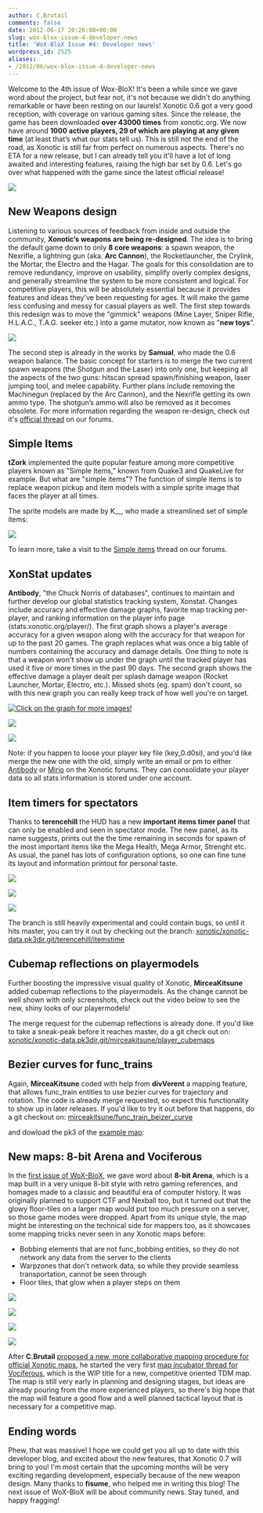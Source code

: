 ```yaml
---
author: C.Brutail
comments: false
date: 2012-06-17 20:26:08+00:00
slug: wox-blox-issue-4-developer-news
title: 'WoX-BloX Issue #4: Developer news'
wordpress_id: 2525
aliases:
- /2012/06/wox-blox-issue-4-developer-news
---
```


Welcome to the 4th issue of Wox-BloX! It's been a while since we gave word about the project, but fear not, it's not because we didn't do anything remarkable or have been resting on our laurels! 
Xonotic 0.6 got a very good reception, with coverage on various gaming sites. Since the release, the game has been downloaded **over 43000 times** from xonotic.org. We now have around **1000 active players, 29 of which are playing at any given time** (at least that’s what our stats tell us). 
This is still not the end of the road, as Xonotic is still far from perfect on numerous aspects. There's no ETA for a new release, but I can already tell you it'll have a lot of long awaited and interesting features, raising the high bar set by 0.6. Let's go over what happened with the game since the latest official release!

[
![](/m/uploads/2012/06/wazzup_with_development-500x400.jpg)](/m/uploads/2012/06/wazzup_with_development.jpg)

## **New Weapons design**

Listening to various sources of feedback from inside and outside the community, **Xonotic’s weapons are being re-designed**. The idea is to bring the default game down to only **8 core weapons**: a spawn weapon, the Nexrifle, a lightning gun (aka. **Arc Cannon**), the Rocketlauncher, the Crylink, the Mortar, the Electro and the Hagar. The goals for this consolidation are to remove redundancy, improve on usability, simplify overly complex designs, and generally streamline the system to be more consistent and logical. For competitive players, this will be absolutely essential because it provides features and ideas they've been requesting for ages. It will make the game less confusing and messy for casual players as well. The first step towards this redesign was to move the "gimmick" weapons (Mine Layer, Sniper Rifle, H.L.A.C., T.A.G. seeker etc.) into a game mutator, now known as "**new toys**".

[
![](/m/uploads/2012/06/xonotic20120614165646-00-500x400.jpg)](/m/uploads/2012/06/xonotic20120614165646-00.jpg)

The second step is already in the works by **Samual**, who made the 0.6 weapon balance. The basic concept for starters is to merge the two current spawn weapons (the Shotgun and the Laser) into only one, but keeping all the aspects of the two guns: hitscan spread spawn/finishing weapon, laser jumping tool, and melee capability. Further plans include removing the Machinegun (replaced by the Arc Cannon), and the Nexrifle getting its own ammo type. The shotgun’s ammo will also be removed as it becomes obsolete. 
For more information regarding the weapon re-design, check out it's [official thread](http://forums.xonotic.org/showthread.php?tid=3029) on our forums.

## **Simple Items**

**tZork** implemented the quite popular feature among more competitive players known as "Simple Items,” known from Quake3 and QuakeLive for example. But what are "simple items"? The function of simple items is to replace weapon pickup and item models with a simple sprite image that faces the player at all times. 

The sprite models are made by K__, who made a streamlined set of simple items:

[![](/m/uploads/2012/06/simple_items-500x375.jpg)](/m/uploads/2012/06/simple_items.jpg)

To learn more, take a visit to the [Simple items](http://forums.xonotic.org/showthread.php?tid=2766&page=5) thread on our forums.

## **XonStat updates**

**Antibody**, "the Chuck Norris of databases", continues to maintain and further develop our global statistics tracking system, Xonstat. Changes include accuracy and effective damage graphs, favorite map tracking per-player, and ranking information on the player info page (stats.xonotic.org/player/). 
The first graph shows a player's average accuracy for a given weapon along with the accuracy for that weapon for up to the past 20 games. The graph replaces what was once a big table of numbers containing the accuracy and damage details. One thing to note is that a weapon won't show up under the graph until the tracked player has used it five or more times in the past 90 days. 
The second graph shows the effective damage a player dealt per splash damage weapon (Rocket Launcher, Mortar, Electro, etc.). Missed shots (eg. spam) don't count, so with this new graph you can really keep track of how well you're on target.

[![Click on the graph for more images!](/m/uploads/2012/06/0505_accuracy_after-500x187.jpg)](/m/uploads/2012/06/0505_accuracy_after.jpg)

![](/m/uploads/2012/06/20120616_xonstat_dmg_graph.jpg)

![](/m/uploads/2012/06/20120618_ranks.jpg)

Note: if you happen to loose your player key file (key_0.d0si), and you'd like merge the new one with the old, simply write an email or pm to either [Antibody](http://forums.xonotic.org/member.php?action=profile&uid=530) or [Mirio](http://forums.xonotic.org/member.php?action=profile&uid=213) on the Xonotic forums. They can consolidate your player data so all stats information is stored under one account.

## Item timers for spectators

Thanks to **terencehill** the HUD has a new **important items timer panel** that can only be enabled and seen in spectator mode. The new panel, as its name suggests, prints out the the time remaining in seconds for spawn of the most important items like the Mega Health, Mega Armor, Strenght etc. As usual, the panel has lots of configuration options, so one can fine tune its layout and information printout for personal taste.

[![](/m/uploads/2012/06/xonotic20120615234247-00-500x400.jpg)](/m/uploads/2012/06/xonotic20120615234247-00.jpg)

![](/m/uploads/2012/06/xonotic20120615230334-00.jpg)

![](/m/uploads/2012/06/xonotic20120615230325-00.jpg)

The branch is still heavily experimental and could contain bugs, so until it hits master, you can try it out by checking out the branch: 
[xonotic/xonotic-data.pk3dir.git/terencehill/itemstime](http://git.xonotic.org/?p=xonotic/xonotic-data.pk3dir.git;a=shortlog;h=refs/heads/terencehill/itemstime;js=1)

## Cubemap reflections on playermodels

Further boosting the impressive visual quality of Xonotic, **MirceaKitsune** added cubemap reflections to the playermodels. As the change cannot be well shown with only screenshots, check out the video below to see the new, shiny looks of our playermodels!

<object style="visibility: visible;" id="vvq-2525-youtube-2" data="http://www.youtube.com/v/hxuIKk189dI&amp;#038;rel=0&amp;#038;fs=1&amp;#038;showsearch=0&amp;#038;showinfo=0" type="application/x-shockwave-flash" height="385" width="640"><param value="opaque" name="wmode"><param value="true" name="allowfullscreen"><param value="always" name="allowscriptaccess"></object>

The merge request for the cubemap reflections is already done. If you'd like to take a sneak-peak before it reaches master, do a git check out on: 
[xonotic/xonotic-data.pk3dir.git/mirceakitsune/player_cubemaps](http://git.xonotic.org/?p=xonotic/xonotic-data.pk3dir.git;a=shortlog;h=refs/heads/mirceakitsune/player_cubemaps)

## Bezier curves for func_trains

Again, **MirceaKitsune** coded with help from **divVerent** a mapping feature, that allows func_train entities to use bezier curves for trajectory and rotation. The code is already merge requested, so expect this functionality to show up in later releases. If you'd like to try it out before that happens, do a git checkout on:
[mirceakitsune/func_train_beizer_curve](http://git.xonotic.org/?p=xonotic/xonotic-data.pk3dir.git;a=shortlog;h=refs/heads/mirceakitsune/func_train_beizer_curve;js=1)

and dowload the pk3 of the [example map](http://beta.xonotic.org/autobuild-bsp/city_new-york-full-5873b14a2a35a280e41f6005fe0106556bf9a547-07de2bd22bf0cf9cde26891013c6bd6183223b28.pk3):

<object style="visibility: visible;" id="vvq-2525-youtube-3" data="http://www.youtube.com/v/AEfT6LOYm-M&amp;#038;rel=0&amp;#038;fs=1&amp;#038;showsearch=0&amp;#038;showinfo=0" type="application/x-shockwave-flash" height="385" width="640"><param value="opaque" name="wmode"><param value="true" name="allowfullscreen"><param value="always" name="allowscriptaccess"></object>

## New maps: 8-bit Arena and Vociferous

In the [first issue of WoX-BloX](/posts//2011/wox-blox-issue-1-developer-news/), we gave word about **8-bit Arena**,  which is a map built in a very unique 8-bit style with retro gaming references, and homages made to a classic and beautiful era of computer history. It was originally planned to support CTF and Nexball too, but it turned out that the glowy floor-tiles on a larger map would put too much pressure on a server, so those game modes were dropped. Apart from its unique style, the map might be interesting on the technical side for mappers too, as it showcases some mapping tricks never seen in any Xonotic maps before:

  * Bobbing elements that are not func_bobbing entities, so they do not network any data from the server to the clients
  * Warpzones that don't network data, so while they provide seamless transportation, cannot be seen through
  * Floor tiles, that glow when a player steps on them

[![](/m/uploads/2012/06/8bit_arena1-500x400.jpg)](/m/uploads/2012/06/8bit_arena1.jpg)

![](/m/uploads/2012/06/8bit_arena2.jpg)

![](/m/uploads/2012/06/8bit_arena3.jpg)

![](/m/uploads/2012/06/8bit_arena4.jpg)

After **C.Brutail** [proposed a new, more collaborative mapping procedure for official Xonotic maps](http://forums.xonotic.org/showthread.php?tid=2875), he started the very first [map incubator thread for Vociferous](http://forums.xonotic.org/showthread.php?tid=3061), which is the WIP title for a new, competitive oriented TDM map. The map is still very early in planning and designing stages, but ideas are already pouring from the more experienced players, so there's big hope that the map will feature a good flow and a well planned tactical layout that is necessary for a competitive map.

## Ending words

Phew, that was massive! I hope we could get you all up to date with this developer blog, and excited about the new features, that Xonotic 0.7 will bring to you! I'm most certain that the upcoming months will be very exciting regarding development, especially because of the new weapon design. Many thanks to **fisume**, who helped me in writing this blog! The next issue of WoX-BloX will be about community news. Stay tuned, and happy fragging!
